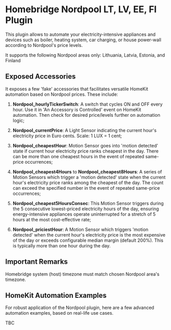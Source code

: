 # Homebridge Nordpool LT, LV, EE, FI Plugin #

This plugin allows to automate your electricity-intensive appliances and devices such as boiler, heating system, car charging, or house power-wall according to Nordpool's price levels.

It supports the following Nordpool areas only: Lithuania, Latvia, Estonia, and Finland

## Exposed Accessories ##

It exposes a few 'fake' accessories that facilitates versatile HomeKit automation based on Nordpool prices. These include:

1. **Nordpool_hourlyTickerSwitch**: A switch that cycles ON and OFF every hour. Use it in 'An Accessory is Controlled' event on HomeKit automation. Then check for desired price/levels further on automation logic;

1. **Nordpool_currentPrice**: A Light Sensor indicating the current hour's electricity price in Euro cents. Scale: 1 LUX = 1 cent;

1. **Nordpool_cheapestHour**: Motion Sensor goes into 'motion detected' state if current hour electricity price ranks cheapest in the day. There can be more than one cheapest hours in the event of repeated same-price occurrences;

1. **Nordpool_cheapest4Hours** to **Nordpool_cheapest8Hours**: A series of Motion Sensors which trigger a 'motion detected' state when the current hour's electricity price ranks among the cheapest of the day. The count can exceed the specified number in the event of repeated same-price occurrences;

1. **Nordpool_cheapest5HoursConsec**: This Motion Sensor triggers during the 5 consecutive lowest-priced electricity hours of the day, ensuring energy-intensive appliances operate uninterrupted for a stretch of 5 hours at the most cost-effective rate;

1. **Nordpool_priciestHour**: A Motion Sensor which triggers 'motion detected' when the current hour's electricity price is the most expensive of the day or exceeds configurable median margin (default 200%). This is typically more than one hour during the day.

## Important Remarks ##

Homebridge system (host) timezone must match chosen Nordpool area's timezone.

## HomeKit Automation Examples ##

For robust application of the Nordpool plugin, here are a few advanced automation examples, based on real-life use cases.

TBC
